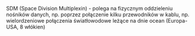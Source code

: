 SDM (Space Division Multiplexin) - polega na fizycznym oddzieleniu nośników danych, np. poprzez połączenie kilku przewodników w kablu, np. wielordzeniowe połączenia światłowodowe leżące na dnie ocean (Europa-USA, 8 włókien)